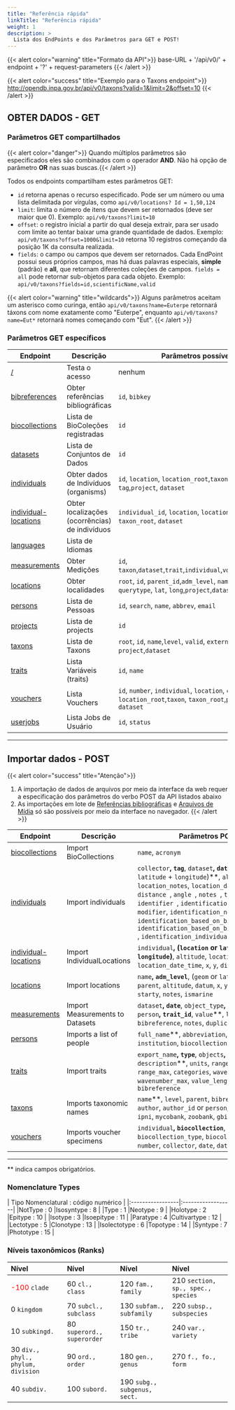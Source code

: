 ```yaml
---
title: "Referência rápida"
linkTitle: "Referência rápida"
weight: 1
description: >
  Lista dos EndPoints e dos Parâmetros para GET e POST!
---
```


{{< alert color="warning" title="Formato da API">}}
base-URL + '/api/v0/' + endpoint + '?' + request-parameters
{{< /alert >}}

{{< alert color="success" title="Exemplo para o Taxons endpoint">}}
http://opendb.inpa.gov.br/api/v0/taxons?valid=1&limit=2&offset=10
{{< /alert >}}


## OBTER DADOS - GET

<a name="shared-get-parameters"></a>
### Parâmetros GET compartilhados

{{< alert color="danger">}}
Quando múltiplos parâmetros são especificados eles são combinados com o operador **AND**. Não há opção de parâmetro **OR** nas suas buscas.{{< /alert >}}

Todos os endpoints compartilham estes parâmetros GET:
- `id` retorna apenas o recurso especificado. Pode ser um número ou uma lista delimitada por vírgulas, como `api/v0/locations? Id = 1,50,124`
- `limit`: limita o número de itens que devem ser retornados (deve ser maior que 0). Exemplo: `api/v0/taxons?limit=10`
- `offset`: o registro inicial a partir do qual deseja extrair, para ser usado com limite ao tentar baixar uma grande quantidade de dados. Exemplo: `api/v0/taxons?offset=1000&limit=10` retorna 10 registros começando da posição 1K da consulta realizada.
- `fields`: o campo ou campos que devem ser retornados. Cada EndPoint possui seus próprios campos, mas há duas palavras especiais, **simple** (padrão) e **all**, que retornam diferentes coleções de campos. `fields = all` pode retornar sub-objetos para cada objeto. Exemplo: `api/v0/taxons?fields=id,scientificName,valid`

{{< alert color="warning" title="wildcards">}}
Alguns parâmetros aceitam um asterisco como curinga, então `api/v0/taxons?name=Euterpe` retornará táxons com nome exatamente como "Euterpe", enquanto `api/v0/taxons?name=Eut*` retornará nomes começando com "Eut".
{{< /alert >}}

### Parâmetros GET específicos

| Endpoint | Descrição | Parâmetros possíveis |
| --- | --- | --- |
| [/]() | Testa o acesso | nenhum |
| [bibreferences](/docs/api/get-data/#bibreferences-endpoint) | Obter referências bibliográficas | `id`, `bibkey` |
| [biocollections](/docs/api/get-data/#biocollections-endpoint) | Lista de BioColeções registradas |  `id`  |
| [datasets](/docs/api/get-data/#datasets-endpoint) | Lista de Conjuntos de Dados  | `id` |
| [individuals](/docs/api/get-data/#individuals-endpoint) | Obter dados de Indivíduos (organisms) |`id`, `location`, `location_root`,`taxon`, `taxon_root`, `tag`,`project`, `dataset`|
| [individual-locations](/docs/api/get-data/#individual-locations-endpoint) | Obter localizações (ocorrências) de indivíduos |`individual_id`, `location`, `location_root`,`taxon`, `taxon_root`, `dataset`|
| [languages](/docs/api/get-data/#languages-endpoint) | Lista de Idiomas | |
| [measurements](/docs/api/get-data/#measurements-endpoint) | Obter Medições | `id`, `taxon`,`dataset`,`trait`,`individual`,`voucher`,`location`|
| [locations](/docs/api/get-data/#locations-endpoint) | Obter localidades | `root`, `id`, `parent_id`,`adm_level`, `name`, `limit`, `querytype`, `lat`, `long`,`project`,`dataset`|
| [persons](/docs/api/get-data/#persons-endpoint) | Lista de Pessoas |`id`, `search`, `name`, `abbrev`, `email`|
| [projects](/docs/api/get-data/#projects-endpoint) | Lista de projects | `id`|
| [taxons](/docs/api/get-data/#taxons-endpoint) | Lista de Taxons |`root`, `id`, `name`,`level`, `valid`, `external`, `project`,`dataset`|
| [traits](/docs/api/get-data/#traits-endpoint) | Lista Variáveis (traits) |`id`, `name`|
| [vouchers](/docs/api/get-data/#vouchers-endpoint) | Lista Vouchers | `id`, `number`, `individual`, `location`, `collector`, `location_root`,`taxon`, `taxon_root`,`project`, `dataset` |
| [userjobs](/docs/api/get-data/#jobs-endpoint) | Lista Jobs de Usuário | `id`, `status`|


----

## Importar dados - POST

{{< alert color="success" title="Atenção">}}
1. A importação de dados de arquivos por meio da interface da web requer a especificação dos parâmetros do verbo POST da API listados abaixo
1. As importações em lote de [Referências bibliográficas](/docs/concepts/auxiliary-objects/#bibreference) e [Arquivos de Mídia](/docs/concepts/auxiliary-objects/#media) só são possíveis por meio da interface no navegador.
{{< /alert >}}


| Endpoint | Descrição |  Parâmetros POST |
| --- | --- | --- |
| [biocollections](/docs/api/post-data/#post-biocollections) | Import BioCollections | `name`, `acronym` |
| [individuals](/docs/api/post-data/#post-individuals) | Import individuals | `collector`**, `tag`**, `dataset`**, `date`**, (`location` or `latitude` + `longitude`)**, `altitude`, `location_notes`, `location_date_time`, `x`, `y`, `distance `, `angle `, `notes `, `taxon `, `identifier `, `identification_date `, `modifier`, `identification_notes `, `identification_based_on_biocollection`, `identification_based_on_biocollection_id `, `identification_individual` |
| [individual-locations](/docs/api/post-data/#post-individual-locations) | Import IndividualLocations | `individual`**, (`location` or `latitude` + `longitude`)**, `altitude`, `location_notes`, `location_date_time`, `x`, `y`, `distance`, `angle`|
| [locations](/docs/api/post-data/#post-locations) | Import locations | `name`**, `adm_level`**, (`geom` or `lat`+`long`)** , `parent`, `altitude`, `datum`, `x`, `y` , `startx`, `starty`, `notes`, `ismarine` |
| [measurements](/docs/api/post-data/#post-measurements) | Import Measurements to Datasets |`dataset`**, `date`**, `object_type`**, `object_type`**, `person`**, `trait_id`**, `value`**, `link_id`, `bibreference`, `notes`, `duplicated`|
| [persons](/docs/api/post-data/#post-persons) | Imports a list of people |`full_name`**, `abbreviation`, `email`, `institution`, `biocollection`|
| [traits](/docs/api/post-data/#post-traits) | Import traits | `export_name`**, `type`**, `objects`**, `name`**, `description`**, `units`, `range_min`, `range_max`, `categories`, `wavenumber_min` and `wavenumber_max`, `value_length`, `link_type`, `bibreference`  |
| [taxons](/docs/api/post-data/#post-taxons)  | Imports taxonomic names |`name`**, `level`, `parent`, `bibreference`, `author`, `author_id` or `person`, `valid`, `mobot`, `ipni`, `mycobank`, `zoobank`, `gbif`|
| [vouchers](/docs/api/post-data/#post-vouchers)  | Imports voucher specimens |`individual`**, `biocollection`**, `biocollection_type`, `biocollection_number`, `number`, `collector`, `date`, `dataset`, `notes` |


***
** indica campos obrigatórios.

### Nomenclature Types

|  Tipo Nomenclatural : código numérico  |
|:-----------------|:------------------|
|NotType :  0      |Isosyntype :  8    |
|Type :  1         |Neotype :  9       |
|Holotype :  2     |Epitype :  10      |
|Isotype :  3      |Isoepitype :  11   |
|Paratype :  4     |Cultivartype :  12 |
|Lectotype :  5    |Clonotype :  13    |
|Isolectotype :  6 |Topotype :  14     |
|Syntype :  7      |Phototype :  15    |


### Níveis taxonômicos (Ranks)

|Nível |Nível |Nível  |Nível|
|:----------------------------------------|:--------------------------------|:----------------------------------|:----------------------------------------|
|<span style='color:red'>-100</span>  `clade`                      |60  `cl., class`           |120  `fam., family`          |210  `section, sp., spec., species`|
|0  `kingdom`                       |70  `subcl., subclass`     |130  `subfam., subfamily`    |220  `subsp., subspecies`          |
|10  `subkingd.`                    |80  `superord., superorder`|150  `tr., tribe`            |240  `var., variety`               |
|30  `div., phyl., phylum, division`|90  `ord., order`          |180  `gen., genus`           |270  `f., fo., form`               |
|40  `subdiv.`                      |100  `subord.`             |190  `subg., subgenus, sect.`|                                         |

